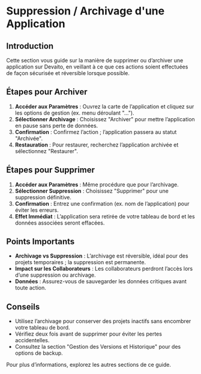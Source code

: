 # Suppression / Archivage d'une Application

## Introduction
Cette section vous guide sur la manière de supprimer ou d’archiver une application sur Devaito, en veillant à ce que ces actions soient effectuées de façon sécurisée et réversible lorsque possible.

## Étapes pour Archiver
1. **Accéder aux Paramètres** : Ouvrez la carte de l’application et cliquez sur les options de gestion (ex. menu déroulant "...").
2. **Sélectionner Archivage** : Choisissez "Archiver" pour mettre l’application en pause sans perte de données.
3. **Confirmation** : Confirmez l’action ; l’application passera au statut "Archivée".
4. **Restauration** : Pour restaurer, recherchez l’application archivée et sélectionnez "Restaurer".

## Étapes pour Supprimer
1. **Accéder aux Paramètres** : Même procédure que pour l’archivage.
2. **Sélectionner Suppression** : Choisissez "Supprimer" pour une suppression définitive.
3. **Confirmation** : Entrez une confirmation (ex. nom de l’application) pour éviter les erreurs.
4. **Effet Immédiat** : L’application sera retirée de votre tableau de bord et les données associées seront effacées.

## Points Importants
- **Archivage vs Suppression** : L’archivage est réversible, idéal pour des projets temporaires ; la suppression est permanente.
- **Impact sur les Collaborateurs** : Les collaborateurs perdront l’accès lors d’une suppression ou archivage.
- **Données** : Assurez-vous de sauvegarder les données critiques avant toute action.

## Conseils
- Utilisez l’archivage pour conserver des projets inactifs sans encombrer votre tableau de bord.
- Vérifiez deux fois avant de supprimer pour éviter les pertes accidentelles.
- Consultez la section "Gestion des Versions et Historique" pour des options de backup.

Pour plus d’informations, explorez les autres sections de ce guide.